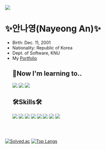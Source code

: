 <!--### Hi there 👋

**NadudAn/NadudAn** is a ✨ _special_ ✨ repository because its `README.md` (this file) appears on your GitHub profile.

Here are some ideas to get you started:

- 🔭 I’m currently working on ...
- 🌱 I’m currently learning ...
- 👯 I’m looking to collaborate on ...
- 🤔 I’m looking for help with ...
- 💬 Ask me about ...
- 📫 How to reach me: ...
- 😄 Pronouns: ...
- ⚡ Fun fact: ...
-->

<img src="https://capsule-render.vercel.app/api?type=slice&color=timeAuto&height=150&section=header&text=Nayeong%20An&fontSize=90&fontColor=4C4C4C" />

<h1>✨안나영(Nayeong An)✨</h1>

<ul>
  <li>Birth: Dec. 11, 2001</li>
  <li>Nationality: Republic of Korea</li>
  <li>Dept. of Software, KNU</li>
  <li>My <a href="https://nadudan.github.io/">Portfolio</a></li>
  
  <h2>🌱Now I'm learning to..</h2>
  
  <img src="https://img.shields.io/badge/-JavaScript-F7DF1E?style=flat&logo=JavaScript&logoColor=black"/> 
  <img src="https://img.shields.io/badge/-Node.js-339933?style=flat&logo=Node.js&logoColor=white"/> 
  <img src="https://img.shields.io/badge/-JSP-007396?style=flat&logo=Java&logoColor=white"/>

  
  <h2>🛠Skills🛠</h2>

  <!-- https://simpleicons.org/에서 아이콘 찾기 -->
  <img src="https://img.shields.io/badge/-C-A8B9CC?style=flat&logo=C&logoColor=black"/>
  <img src="https://img.shields.io/badge/-JAVA-007396?style=flat&logo=Java&logoColor=white"/> 
  <img src="https://img.shields.io/badge/-PYTHON-3776AB?style=flat&logo=Python&logoColor=white"/>
  <img src="https://img.shields.io/badge/-R-276DC3?style=flat&logo=R&logoColor=white"/>
  <img src="https://img.shields.io/badge/-C++-00599C?style=flat&logo=c%2B%2B&logoColor=white"/>
  <img src="https://img.shields.io/badge/-Android-3DDC84?style=flat&logo=Android&logoColor=white"/> 
  <img src="https://img.shields.io/badge/-HTML-E34F26?style=flat&logo=HTML5&logoColor=white"/> 
  <img src="https://img.shields.io/badge/-CSS-1572B6?style=flat&logo=CSS3&logoColor=white"/>

</ul>
<p><br><br></p>


<!--![trophy](https://github-profile-trophy.vercel.app/?username=NadudAn)-->

<!--![*'s GitHub stats](https://github-readme-stats.vercel.app/api?username=NadudAn&show_icons=true&theme=radical)-->
[![Solved.ac](http://mazassumnida.wtf/api/generate_badge?boj=dsd932)](https://solved.ac/profile/dsd932)
[![Top Langs](https://github-readme-stats.vercel.app/api/top-langs/?username=NadudAn&layout=compact)](https://github.com/NadudAn/github-readme-stats)
<!--[![Top Langs](https://github-readme-stats.vercel.app/api/top-langs/?username=NadudAn)](https://github.com/NadudAn/github-readme-stats)-->


